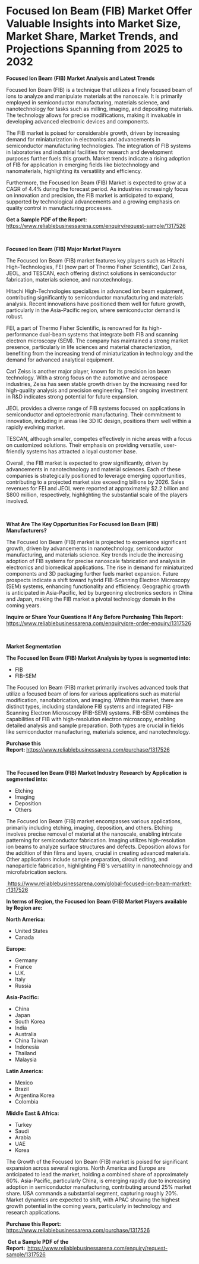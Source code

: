 <p><h1>Focused Ion Beam (FIB) Market Offer Valuable Insights into Market Size, Market Share, Market Trends, and Projections Spanning from 2025 to 2032</h1></p><p><strong>Focused Ion Beam (FIB) Market Analysis and Latest Trends</strong></p>
<p><p>Focused Ion Beam (FIB) is a technique that utilizes a finely focused beam of ions to analyze and manipulate materials at the nanoscale. It is primarily employed in semiconductor manufacturing, materials science, and nanotechnology for tasks such as milling, imaging, and depositing materials. The technology allows for precise modifications, making it invaluable in developing advanced electronic devices and components.</p><p>The FIB market is poised for considerable growth, driven by increasing demand for miniaturization in electronics and advancements in semiconductor manufacturing technologies. The integration of FIB systems in laboratories and industrial facilities for research and development purposes further fuels this growth. Market trends indicate a rising adoption of FIB for application in emerging fields like biotechnology and nanomaterials, highlighting its versatility and efficiency.</p><p>Furthermore, the Focused Ion Beam (FIB) Market is expected to grow at a CAGR of 4.4% during the forecast period. As industries increasingly focus on innovation and precision, the FIB market is anticipated to expand, supported by technological advancements and a growing emphasis on quality control in manufacturing processes.</p></p>
<p><strong>Get a Sample PDF of the Report:&nbsp;</strong> <a href="https://www.reliablebusinessarena.com/enquiry/request-sample/1317526?utm_campaign=2175&utm_medium=2&utm_source=Github&utm_content=ia&utm_term=16042025&utm_id=focused-ion-beam-fib">https://www.reliablebusinessarena.com/enquiry/request-sample/1317526</a></p>
<p>&nbsp;</p>
<p><strong>Focused Ion Beam (FIB) Major Market Players</strong></p>
<p><p>The Focused Ion Beam (FIB) market features key players such as Hitachi High-Technologies, FEI (now part of Thermo Fisher Scientific), Carl Zeiss, JEOL, and TESCAN, each offering distinct solutions in semiconductor fabrication, materials science, and nanotechnology.</p><p>Hitachi High-Technologies specializes in advanced ion beam equipment, contributing significantly to semiconductor manufacturing and materials analysis. Recent innovations have positioned them well for future growth, particularly in the Asia-Pacific region, where semiconductor demand is robust. </p><p>FEI, a part of Thermo Fisher Scientific, is renowned for its high-performance dual-beam systems that integrate both FIB and scanning electron microscopy (SEM). The company has maintained a strong market presence, particularly in life sciences and material characterization, benefiting from the increasing trend of miniaturization in technology and the demand for advanced analytical equipment.</p><p>Carl Zeiss is another major player, known for its precision ion beam technology. With a strong focus on the automotive and aerospace industries, Zeiss has seen stable growth driven by the increasing need for high-quality analysis and precision engineering. Their ongoing investment in R&D indicates strong potential for future expansion.</p><p>JEOL provides a diverse range of FIB systems focused on applications in semiconductor and optoelectronic manufacturing. Their commitment to innovation, including in areas like 3D IC design, positions them well within a rapidly evolving market.</p><p>TESCAN, although smaller, competes effectively in niche areas with a focus on customized solutions. Their emphasis on providing versatile, user-friendly systems has attracted a loyal customer base.</p><p>Overall, the FIB market is expected to grow significantly, driven by advancements in nanotechnology and material sciences. Each of these companies is strategically positioned to leverage emerging opportunities, contributing to a projected market size exceeding billions by 2026. Sales revenues for FEI and JEOL were reported at approximately $2.2 billion and $800 million, respectively, highlighting the substantial scale of the players involved.</p></p>
<p>&nbsp;</p>
<p><strong>What Are The Key Opportunities For Focused Ion Beam (FIB) Manufacturers?</strong></p>
<p><p>The Focused Ion Beam (FIB) market is projected to experience significant growth, driven by advancements in nanotechnology, semiconductor manufacturing, and materials science. Key trends include the increasing adoption of FIB systems for precise nanoscale fabrication and analysis in electronics and biomedical applications. The rise in demand for miniaturized components and 3D packaging further fuels market expansion. Future prospects indicate a shift toward hybrid FIB-Scanning Electron Microscopy (SEM) systems, enhancing functionality and efficiency. Geographic growth is anticipated in Asia-Pacific, led by burgeoning electronics sectors in China and Japan, making the FIB market a pivotal technology domain in the coming years.</p></p>
<p><strong>Inquire or Share Your Questions If Any Before Purchasing This Report:</strong> <a href="https://www.reliablebusinessarena.com/enquiry/pre-order-enquiry/1317526?utm_campaign=2175&utm_medium=2&utm_source=Github&utm_content=ia&utm_term=16042025&utm_id=focused-ion-beam-fib">https://www.reliablebusinessarena.com/enquiry/pre-order-enquiry/1317526</a></p>
<p>&nbsp;</p>
<p><strong>Market Segmentation</strong></p>
<p><strong>The Focused Ion Beam (FIB) Market Analysis by types is segmented into:</strong></p>
<p><ul><li>FIB</li><li>FIB-SEM</li></ul></p>
<p><p>The Focused Ion Beam (FIB) market primarily involves advanced tools that utilize a focused beam of ions for various applications such as material modification, nanofabrication, and imaging. Within this market, there are distinct types, including standalone FIB systems and integrated FIB-Scanning Electron Microscopy (FIB-SEM) systems. FIB-SEM combines the capabilities of FIB with high-resolution electron microscopy, enabling detailed analysis and sample preparation. Both types are crucial in fields like semiconductor manufacturing, materials science, and nanotechnology.</p></p>
<p><strong>Purchase this Report:&nbsp;</strong><a href="https://www.reliablebusinessarena.com/purchase/1317526?utm_campaign=2175&utm_medium=2&utm_source=Github&utm_content=ia&utm_term=16042025&utm_id=focused-ion-beam-fib">https://www.reliablebusinessarena.com/purchase/1317526</a></p>
<p>&nbsp;</p>
<p><strong>The Focused Ion Beam (FIB) Market Industry Research by Application is segmented into:</strong></p>
<p><ul><li>Etching</li><li>Imaging</li><li>Deposition</li><li>Others</li></ul></p>
<p><p>The Focused Ion Beam (FIB) market encompasses various applications, primarily including etching, imaging, deposition, and others. Etching involves precise removal of material at the nanoscale, enabling intricate patterning for semiconductor fabrication. Imaging utilizes high-resolution ion beams to analyze surface structures and defects. Deposition allows for the addition of thin films and layers, crucial in creating advanced materials. Other applications include sample preparation, circuit editing, and nanoparticle fabrication, highlighting FIB's versatility in nanotechnology and microfabrication sectors.</p></p>
<p><a href="https://www.reliablebusinessarena.com/global-focused-ion-beam-market-r1317526?utm_campaign=2175&utm_medium=2&utm_source=Github&utm_content=ia&utm_term=16042025&utm_id=focused-ion-beam-fib">&nbsp;https://www.reliablebusinessarena.com/global-focused-ion-beam-market-r1317526</a></p>
<p><strong>In terms of Region, the Focused Ion Beam (FIB) Market Players available by Region are:</strong></p>
<p>
    <p> <strong> North America: </strong>
        <ul>
            <li>United States</li>
            <li>Canada</li>
        </ul>
        </p> 
    <p> <strong> Europe: </strong>
        <ul>
            <li>Germany</li>
            <li>France</li>
            <li>U.K.</li>
            <li>Italy</li>
            <li>Russia</li>
        </ul>
        </p> 
    <p> <strong> Asia-Pacific: </strong>
        <ul>
            <li>China</li>
            <li>Japan</li>
            <li>South Korea</li>
            <li>India</li>
            <li>Australia</li>
            <li>China Taiwan</li>
            <li>Indonesia</li>
            <li>Thailand</li>
            <li>Malaysia</li>
        </ul>
        </p> 
    <p> <strong> Latin America: </strong>
        <ul>
            <li>Mexico</li>
            <li>Brazil</li>
            <li>Argentina Korea</li>
            <li>Colombia</li>
        </ul>
        </p> 
    <p> <strong> Middle East & Africa: </strong>
        <ul>
            <li>Turkey</li>
            <li>Saudi</li>
            <li>Arabia</li>
            <li>UAE</li>
            <li>Korea</li>
        </ul>
    </p>
    </p>
<p><p>The Growth of the Focused Ion Beam (FIB) market is poised for significant expansion across several regions. North America and Europe are anticipated to lead the market, holding a combined share of approximately 60%. Asia-Pacific, particularly China, is emerging rapidly due to increasing adoption in semiconductor manufacturing, contributing around 25% market share. USA commands a substantial segment, capturing roughly 20%. Market dynamics are expected to shift, with APAC showing the highest growth potential in the coming years, particularly in technology and research applications.</p></p>
<p><strong>Purchase this Report: </strong><a href="https://www.reliablebusinessarena.com/purchase/1317526?utm_campaign=2175&utm_medium=2&utm_source=Github&utm_content=ia&utm_term=16042025&utm_id=focused-ion-beam-fib">https://www.reliablebusinessarena.com/purchase/1317526</a></p>
<p>&nbsp;<strong>Get a Sample PDF of the Report:&nbsp;&nbsp;</strong><a href="https://www.reliablebusinessarena.com/enquiry/request-sample/1317526?utm_campaign=2175&utm_medium=2&utm_source=Github&utm_content=ia&utm_term=16042025&utm_id=focused-ion-beam-fib">https://www.reliablebusinessarena.com/enquiry/request-sample/1317526</a></p>
<p><strong></strong></p>
<p><p></p><p></p><p></p></p>